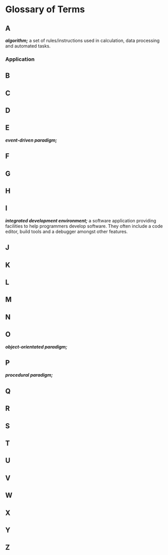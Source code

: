 # Glossary of Terms
## A
***algorithm;*** a set of rules/instructions used in calculation, data processing and automated tasks. 
### Application
## B
## C
## D
## E
***event-driven paradigm;***
## F
## G
## H
## I
***integrated development environment;*** a software application providing facilities to help programmers develop software. They often include a code editor, build tools and a debugger amongst other features.
## J
## K
## L
## M 
## N
## O
***object-orientated paradigm;***
## P
***procedural paradigm;***
## Q
## R
## S
## T
## U 
## V
## W
## X
## Y
## Z




